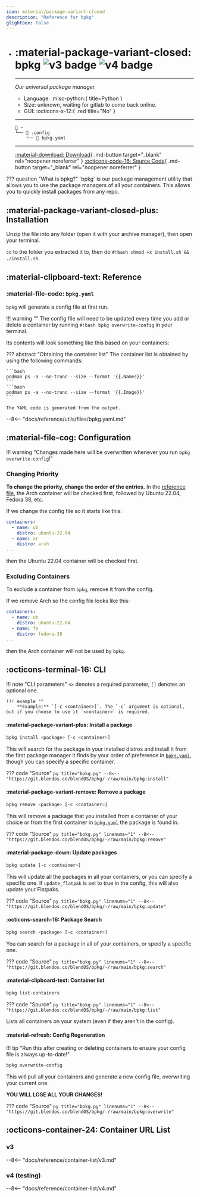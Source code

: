 ```yaml
---
icon: material/package-variant-closed
description: "Reference for bpkg"
glightbox: false
---
```


<div class="grid cards" markdown>

-   # :material-package-variant-closed: bpkg ![v3 badge](https://img.shields.io/badge/v3-red) ![v4 badge](https://img.shields.io/badge/v4-green)
    -------

    <em>Our universal package manager.</em>

    - Language: :misc-python:{ title=Python }
    - Size: unknown, waiting for gitlab to come back online.
    - GUI: :octicons-x-12:{ .red title="No" }

    --------
    ```title="Config file location"
    󱂵 ~
    └── 󰉋 .config
        └── 󰈮 bpkg.yaml
    ```

    ------

    [:material-download: Download](https://git.blendos.co/blendOS/bpkg/-/archive/main/bpkg-main.tar.gz){ .md-button target="_blank" rel="noopener noreferrer" } [:octicons-code-16: Source Code](https://git.blendos.co/blendos/bpkg){ .md-button target="_blank" rel="noopener noreferrer" }

</div>
??? question "What is bpkg?"
    `bpkg` is our package management utility that allows you to use the package managers of all your containers. This allows you to quickly install packages from any repo.

## :material-package-variant-closed-plus: Installation

Unzip the file into any folder (open it with your archive manager), then open your terminal.

`cd` to the folder you extracted it to, then do `#!bash chmod +x install.sh && ./install.sh`.



## :material-clipboard-text: Reference

### :material-file-code: `bpkg.yaml`

`bpkg` will generate a config file at first run.

!!! warning ""
    The config file will need to be updated every time you add or delete a container by running `#!bash bpkg overwrite-config` in your terminal.

Its contents will look something like this based on your containers:

??? abstract "Obtaining the container list"
    The container list is obtained by using the following commands:

    ```bash
    podman ps -a --no-trunc --size --format '{{.Names}}'
    ```
    ```bash
    podman ps -a --no-trunc --size --format '{{.Image}}'
    ```

    The YAML code is generated from the output.

--8<-- "docs/reference/utils/files/bpkg.yaml.md"

## :material-file-cog: Configuration

!!! warning "Changes made here will be overwritten whenever you run `bpkg overwrite-config`!"

### Changing Priority

**To change the priority, change the order of the entries.** In the [reference file](#reference), the Arch container will be checked first, followed by Ubuntu 22.04, Fedora 38, etc.

If we change the config file so it starts like this:

```yaml
containers:
  - name: ub
    distro: ubuntu-22.04
  - name: ar
    distro: arch
...
```

then the Ubuntu 22.04 container will be checked first.

### Excluding Containers

To exclude a container from `bpkg`, remove it from the config.

If we remove Arch so the config file looks like this:

```yaml
containers:
  - name: ub
    distro: ubuntu-22.04
  - name: fe
    distro: fedora-38
...
```

then the Arch container will not be used by `bpkg`.

## :octicons-terminal-16: CLI

!!! note "CLI parameters"
    `<>` denotes a required parameter, `[]` denotes an optional one.

    !!! example ""
        **Example:** `[-c <container>]`. The `-c` argument is optional, but if you choose to use it `<container>` is required.

#### :material-package-variant-plus: Install a package

```bash
bpkg install <package> [-c <container>]
```

This will search for the package in your installed distros and install it from the first package manager it finds by your order of preference in [`bpkg.yaml`](#bpkgyaml), though you can specify a specific container.

??? code "Source"
    ```py title="bpkg.py"
    --8<-- "https://git.blendos.co/blendOS/bpkg/-/raw/main/bpkg:install"
    ```

#### :material-package-variant-remove: Remove a package

```bash
bpkg remove <package> [-c <container>]
```

This will remove a package that you installed from a container of your choice or from the first container in [`bpkg.yaml`](#bpkgyaml) the package is found in.

??? code "Source"
    ```py title="bpkg.py" linenums="1"
    --8<-- "https://git.blendos.co/blendOS/bpkg/-/raw/main/bpkg:remove"
    ```
#### :material-package-down: Update packages

```bash
bpkg update [-c <container>]
```

This will update all the packages in all your containers, or you can specify a specific one. If `update_flatpak` is set to <span class="green">true</span> in the config, this will also update your Flatpaks.

??? code "Source"
    ```py title="bpkg.py" linenums="1"
    --8<-- "https://git.blendos.co/blendOS/bpkg/-/raw/main/bpkg:update"
    ```

#### :octicons-search-16: Package Search

```bash
bpkg search <package> [-c <container>]
```

You can search for a package in all of your containers, or specify a specific one.

??? code "Source"
    ```py title="bpkg.py" linenums="1"
    --8<-- "https://git.blendos.co/blendOS/bpkg/-/raw/main/bpkg:search"
    ```

#### :material-clipboard-text: Container list

```bash
bpkg list-containers
```
??? code "Source"
    ```py title="bpkg.py" linenums="1"
    --8<-- "https://git.blendos.co/blendOS/bpkg/-/raw/main/bpkg:list"
    ```

Lists all containers on your system (even if they aren't in the config).

#### :material-refresh: Config Regeneration

!!! tip "Run this after creating or deleting containers to ensure your config file is always up-to-date!"

```bash
bpkg overwrite-config
```

This will pull all your containers and generate a new config file, overwriting your current one.

<span class="red">**YOU WILL LOSE ALL YOUR CHANGES!**</span>

??? code "Source"
    ```py title="bpkg.py" linenums="1"
    --8<-- "https://git.blendos.co/blendOS/bpkg/-/raw/main/bpkg:overwrite"
    ```

## :octicons-container-24: Container URL List

### v3

--8<-- "docs/reference/container-list/v3.md"

### v4 (testing)

--8<-- "docs/reference/container-list/v4.md"
